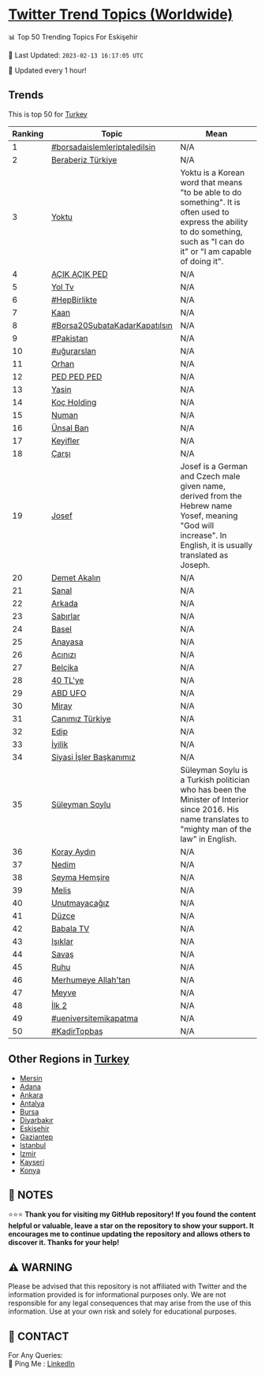 [Twitter Trend Topics (Worldwide)](https://github.com/ErcinDedeoglu/Twitter-Trend-Topics)
==========


📊 Top 50 Trending Topics For Eskişehir

📆 Last Updated: `2023-02-13 16:17:05 UTC`

🔧 Updated every 1 hour!


## Trends

This is top 50 for [Turkey](</Turkey>)

| Ranking | Topic | Mean |
| ------- | ------------ | ------------ |
| 1 | [#borsadaislemleriptaledilsin](http://twitter.com/search?q=%23borsadaislemleriptaledilsin) | N/A |
| 2 | [Beraberiz Türkiye](http://twitter.com/search?q=Beraberiz+T%c3%bcrkiye) | N/A |
| 3 | [Yoktu](http://twitter.com/search?q=Yoktu) | Yoktu is a Korean word that means "to be able to do something". It is often used to express the ability to do something, such as "I can do it" or "I am capable of doing it". |
| 4 | [AÇIK AÇIK PED](http://twitter.com/search?q=A%c3%87IK+A%c3%87IK+PED) | N/A |
| 5 | [Yol Tv](http://twitter.com/search?q=Yol+Tv) | N/A |
| 6 | [#HepBirlikte](http://twitter.com/search?q=%23HepBirlikte) | N/A |
| 7 | [Kaan](http://twitter.com/search?q=Kaan) | N/A |
| 8 | [#Borsa20ŞubataKadarKapatılsın](http://twitter.com/search?q=%23Borsa20%c5%9eubataKadarKapat%c4%b1ls%c4%b1n) | N/A |
| 9 | [#Pakistan](http://twitter.com/search?q=%23Pakistan) | N/A |
| 10 | [#uğurarslan](http://twitter.com/search?q=%23u%c4%9furarslan) | N/A |
| 11 | [Orhan](http://twitter.com/search?q=Orhan) | N/A |
| 12 | [PED PED PED](http://twitter.com/search?q=PED+PED+PED) | N/A |
| 13 | [Yasin](http://twitter.com/search?q=Yasin) | N/A |
| 14 | [Koç Holding](http://twitter.com/search?q=Ko%c3%a7+Holding) | N/A |
| 15 | [Numan](http://twitter.com/search?q=Numan) | N/A |
| 16 | [Ünsal Ban](http://twitter.com/search?q=%c3%9cnsal+Ban) | N/A |
| 17 | [Keyifler](http://twitter.com/search?q=Keyifler) | N/A |
| 18 | [Çarşı](http://twitter.com/search?q=%c3%87ar%c5%9f%c4%b1) | N/A |
| 19 | [Josef](http://twitter.com/search?q=Josef) | Josef is a German and Czech male given name, derived from the Hebrew name Yosef, meaning "God will increase". In English, it is usually translated as Joseph. |
| 20 | [Demet Akalın](http://twitter.com/search?q=Demet+Akal%c4%b1n) | N/A |
| 21 | [Sanal](http://twitter.com/search?q=Sanal) | N/A |
| 22 | [Arkada](http://twitter.com/search?q=Arkada) | N/A |
| 23 | [Sabırlar](http://twitter.com/search?q=Sab%c4%b1rlar) | N/A |
| 24 | [Basel](http://twitter.com/search?q=Basel) | N/A |
| 25 | [Anayasa](http://twitter.com/search?q=Anayasa) | N/A |
| 26 | [Acınızı](http://twitter.com/search?q=Ac%c4%b1n%c4%b1z%c4%b1) | N/A |
| 27 | [Belçika](http://twitter.com/search?q=Bel%c3%a7ika) | N/A |
| 28 | [40 TL'ye](http://twitter.com/search?q=40+TL%27ye) | N/A |
| 29 | [ABD UFO](http://twitter.com/search?q=ABD+UFO) | N/A |
| 30 | [Miray](http://twitter.com/search?q=Miray) | N/A |
| 31 | [Canımız Türkiye](http://twitter.com/search?q=Can%c4%b1m%c4%b1z+T%c3%bcrkiye) | N/A |
| 32 | [Edip](http://twitter.com/search?q=Edip) | N/A |
| 33 | [İyilik](http://twitter.com/search?q=%c4%b0yilik) | N/A |
| 34 | [Siyasi İşler Başkanımız](http://twitter.com/search?q=Siyasi+%c4%b0%c5%9fler+Ba%c5%9fkan%c4%b1m%c4%b1z) | N/A |
| 35 | [Süleyman Soylu](http://twitter.com/search?q=S%c3%bcleyman+Soylu) | Süleyman Soylu is a Turkish politician who has been the Minister of Interior since 2016. His name translates to "mighty man of the law" in English. |
| 36 | [Koray Aydın](http://twitter.com/search?q=Koray+Ayd%c4%b1n) | N/A |
| 37 | [Nedim](http://twitter.com/search?q=Nedim) | N/A |
| 38 | [Şeyma Hemşire](http://twitter.com/search?q=%c5%9eeyma+Hem%c5%9fire) | N/A |
| 39 | [Melis](http://twitter.com/search?q=Melis) | N/A |
| 40 | [Unutmayacağız](http://twitter.com/search?q=Unutmayaca%c4%9f%c4%b1z) | N/A |
| 41 | [Düzce](http://twitter.com/search?q=D%c3%bczce) | N/A |
| 42 | [Babala TV](http://twitter.com/search?q=Babala+TV) | N/A |
| 43 | [Işıklar](http://twitter.com/search?q=I%c5%9f%c4%b1klar) | N/A |
| 44 | [Savaş](http://twitter.com/search?q=Sava%c5%9f) | N/A |
| 45 | [Ruhu](http://twitter.com/search?q=Ruhu) | N/A |
| 46 | [Merhumeye Allah'tan](http://twitter.com/search?q=Merhumeye+Allah%27tan) | N/A |
| 47 | [Meyve](http://twitter.com/search?q=Meyve) | N/A |
| 48 | [İlk 2](http://twitter.com/search?q=%c4%b0lk+2) | N/A |
| 49 | [#ueniversitemikapatma](http://twitter.com/search?q=%23ueniversitemikapatma) | N/A |
| 50 | [#KadirTopbaş](http://twitter.com/search?q=%23KadirTopba%c5%9f) | N/A |



## Other Regions in [Turkey](</Turkey>)

* [Mersin](</Turkey/Mersin.md>)
* [Adana](</Turkey/Adana.md>)
* [Ankara](</Turkey/Ankara.md>)
* [Antalya](</Turkey/Antalya.md>)
* [Bursa](</Turkey/Bursa.md>)
* [Diyarbakır](</Turkey/Diyarbakır.md>)
* [Eskişehir](</Turkey/Eskişehir.md>)
* [Gaziantep](</Turkey/Gaziantep.md>)
* [Istanbul](</Turkey/Istanbul.md>)
* [Izmir](</Turkey/Izmir.md>)
* [Kayseri](</Turkey/Kayseri.md>)
* [Konya](</Turkey/Konya.md>)



## 📝 NOTES

⭐⭐⭐ **Thank you for visiting my GitHub repository! If you found the content helpful or valuable, leave a star on the repository to show your support. It encourages me to continue updating the repository and allows others to discover it. Thanks for your help!**


## ⚠️ WARNING

Please be advised that this repository is not affiliated with Twitter and the information provided is for informational purposes only. We are not responsible for any legal consequences that may arise from the use of this information. Use at your own risk and solely for educational purposes.


## 📨 CONTACT

 For Any Queries:  
            🏓 Ping Me : [LinkedIn](https://www.linkedin.com/in/ercindedeoglu/)
